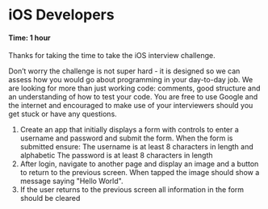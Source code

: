 # iOS Developers

#### Time: 1 hour

Thanks for taking the time to take the iOS interview challenge. 

Don’t worry the challenge is not super hard - it is designed so we can assess how you would go about programming in your day-to-day job. We are looking for more than just working code: comments, good structure and an understanding of how to test your code. You are free to use Google and the internet and encouraged to make use of your interviewers should you get stuck or have any questions.

1. Create an app that initially displays a form with controls to enter a username and password and submit the form. When the form is submitted ensure: The username is at least 8 characters in length and alphabetic The password is at least 8 characters in length
2. After login, navigate to another page and display an image and a button to return to the previous screen. When tapped the image should show a message saying "Hello World". 
3. If the user returns to the previous screen all information in the form should be cleared
